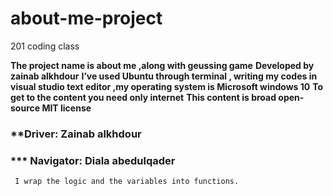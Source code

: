# about-me-project
201 coding class


**The project name is about me ,along with geussing game**
**Developed by zainab alkhdour**
**I’ve used Ubuntu through terminal , writing my codes in visual studio text editor ,my operating system is Microsoft windows 10**
**To get to the content you need only internet**
**This content is broad open-source MIT license**


### **Driver: Zainab alkhdour
 ### *** Navigator: Diala abedulqader
```
 I wrap the logic and the variables into functions.
 ```
